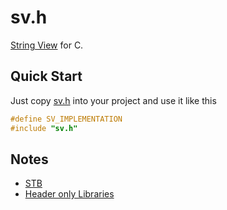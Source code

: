 # sv.h
[String View](https://en.cppreference.com/w/cpp/string/basic_string_view) for C.

## Quick Start
Just copy [sv.h](./sv.h) into your project and use it like this

```c
#define SV_IMPLEMENTATION
#include "sv.h"
```

## Notes
- [STB](https://github.com/nothings/stb)
- [Header only Libraries](https://github.com/nothings/stb/blob/master/docs/stb_howto.txt)
